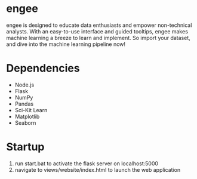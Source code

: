 # engee

engee is designed to educate data enthusiasts and empower non-technical analysts. With an easy-to-use interface and guided tooltips, engee makes machine learning a breeze to learn and implement. So import your dataset, and dive into the machine learning pipeline now!

# Dependencies
* Node.js
* Flask
* NumPy
* Pandas
* Sci-Kit Learn
* Matplotlib
* Seaborn

# Startup
1. run start.bat to activate the flask server on localhost:5000
2. navigate to views/website/index.html to launch the web application
